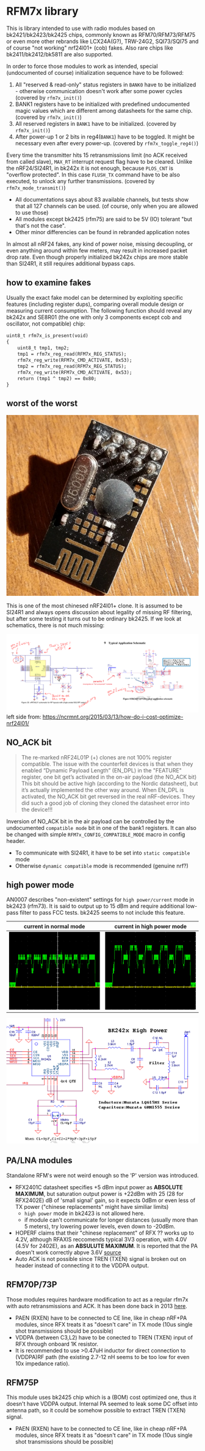 # RFM7x library

This is library intended to use with radio modules based on bk2421/bk2423/bk2425 chips, commonly known as RFM70/RFM73/RFM75 or even more other rebrands like LCX24A(G?), TRW-24G2, SQI73/SQI75 and of course "not working" nrf24l01+ (cob) fakes.
Also rare chips like bk2411/bk2412/bk5811 are also supported.

In order to force those modules to work as intended, special (undocumented of course) initialization sequence have to be followed:

1. All "reserved & read-only" status registers in `BANK0` have to be initialized - otherwise communication doesn't work after some power cycles (covered by `rfm7x_init()`)
2. BANK1 registers have to be initialized with predefined undocumented magic values which are different among datasheets for the same chip. (covered by `rfm7x_init()`)
3. All reserved registers in `BANK1` have to be initialized. (covered by `rfm7x_init()`)
4. After power-up 1 or 2 bits in reg4(`BANK1`) have to be toggled. It might be necessary even after every power-up. (covered by `rfm7x_toggle_reg4()`)

Every time the transmitter hits 15 retransmissions limit (no ACK received from called slave), `MAX_RT` interrupt request flag have to be cleared.
Unlike the nRF24/SI24R1, in bk242x it is not enough, because `PLOS_CNT` is "overflow protected".
In this case `FLUSH_TX` command have to be also executed, to unlock any further transmissions. (covered by `rfm7x_mode_transmit()`)

- All documentations says about 83 available channels, but tests show that all 127 channels can be used. (of course, only when you are allowed to use those)
- All modules except bk2425 (rfm75) are said to be 5V (IO) tolerant "but that's not the case".
- Other minor differencies can be found in rebranded application notes

In almost all nRF24 fakes, any kind of power noise, missing decoupling, or even anything around within few meters, may result in increased packet drop rate.
Even though properly initialized bk242x chips are more stable than SI24R1, it still requires additional bypass caps.

## how to examine fakes

Usually the exact fake model can be determined by exploiting specific features (including register dups), comparing overall module design or measuring current consumption.
The following function should reveal any bk242x and SE8R01 (the one with only 3 components except cob and oscillator, not compatible) chip:

```
uint8_t rfm7x_is_present(void)
{
 	uint8_t tmp1, tmp2;
 	tmp1 = rfm7x_reg_read(RFM7x_REG_STATUS);
 	rfm7x_reg_write(RFM7x_CMD_ACTIVATE, 0x53);
 	tmp2 = rfm7x_reg_read(RFM7x_REG_STATUS);
 	rfm7x_reg_write(RFM7x_CMD_ACTIVATE, 0x53);
 	return (tmp1 ^ tmp2) == 0x80;
}
```

## worst of the worst

![component less cob fake](pics/nrf24l01_cobfake.jpg)

This is one of the most chinesed nRF24l01+ clone. 
It is assumed to be SI24R1 and always opens discussion about legality of missing RF filtering, but after some testing it turns out to be ordinary bk2425.
If we look at schematics, there is not much missing:

![ncrmnt observations compared to bk2425 datasheet](pics/schematic.png)
left side from: https://ncrmnt.org/2015/03/13/how-do-i-cost-optimize-nrf24l01/
 
## NO_ACK bit

> The re-marked nRF24L01P (+) clones are not 100% register compatible. The issue with the counterfeit devices is that when they 
enabled “Dynamic Payload Length” (EN_DPL) in the "FEATURE" register, one bit get’s activated in the on-air payload (the NO_ACK bit) 
This bit should be active high (according to the Nordic datasheet), but it’s actually implemented the other way around. When EN_DPL is 
activated, the NO_ACK bit get reversed in the real nRF-devices. They did such a good job of cloning they cloned the datasheet error into the device!!!

Inversion of NO_ACK bit in the air payload can be controlled by the undocumented `compatible mode` bit in one of the bank1 registers. 
It can also be changed with simple `RFM7x_CONFIG_COMPATIBLE_MODE` macro in config header.

- To communicate with SI24R1, it have to be set into `static compatible` mode 
- Otherwise `dynamic compatible` mode is recommended (genuine nrf?)

## high power mode

AN0007 describes "non-existent" settings for `high power/current` mode in bk2423 (rfm73).
It is said to output up to 15 dBm and require additional low-pass filter to pass FCC tests.
bk2425 seems to not include this feature.

| current in normal mode | current in high power mode |
|:---:|:---:|
|![bk2423 current normalpower mode](pics/2ohm2_normal_mode.png) | ![bk2423 current hipower mode](pics/2ohm2_high_power_mode.png)|

![bk2423 hipowercircuit](pics/bk2423_hipower_circuit.png)

## PA/LNA modules
Standalone RFM's were not weird enough so the 'P' version was introduced.

- RFX2401C datasheet specifies +5 dBm input power as **ABSOLUTE MAXIMUM**, but saturation output power is +22dBm 
with 25 (28 for RFX2402E) dB of 'small signal' gain, so it expects 0dBm or even less of TX power ("chinese replacements" might have similiar limits)
	- `high power` mode in bk2423 is not allowed here.
	- if module can't communicate for longer distances (usually more than 5 meters), try lowering power levels, even down to -20dBm.
- HOPERF claims that their "chinese replacement" of RFX ?? works up to 4.2V, although RFAXIS reccomends typical 3V3 operation, 
with 4.0V (4.5V for 2402E), as an **ABSULUTE MAXIMUM**. It is reported that the PA doesn't work correctly abpve 3.6V [source](http://www.elektroda.pl/rtvforum/topic2659984.html)
- Auto ACK is not possible since TREN (TXEN) signal is broken out on header instead of connecting it to the VDDPA output.
	
## RFM70P/73P

Those modules requires hardware modification to act as a regular rfm7x with auto retransmissions and ACK.
It has been done back in 2013 [here](http://www.elektroda.pl/rtvforum/topic2659984.html).

- PAEN (RXEN) have to be connected to CE line, like in cheap nRF+PA modules, since RFX treats it as "doesn't care" in TX mode (10us single shot transmissions should be possible)
- VDDPA (between C3,L2) have to be conected to TREN (TXEN) input of RFX through onboard 1K resistor.
- It is recommended to use >0.47uH inductor for direct connection to (VDDPA)RF path (the existing 2.7-12 nH seems to be too low for even 10x impedance ratio).

## RFM75P

This module uses bk2425 chip which is a (BOM) cost optimized one, thus it doesn't have VDDPA output.
Internal PA seemed to leak some DC offset into antenna path, so it could be somehow possible to extract TREN (TXEN) signal.

- PAEN (RXEN) have to be connected to CE line, like in cheap nRF+PA modules, since RFX treats it as "doesn't care" in TX mode (10us single shot transmissions should be possible)